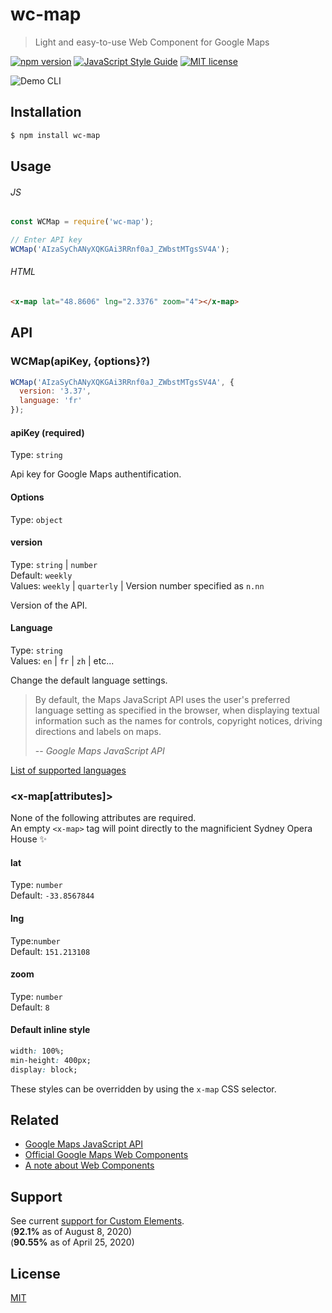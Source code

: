 # wc-map

> Light and easy-to-use Web Component for Google Maps

[![npm version](https://badge.fury.io/js/wc-map.svg)](https://npmjs.org/package/wc-map "View this project on npm")
[![JavaScript Style Guide](https://img.shields.io/badge/code_style-standard-brightgreen.svg)](https://standardjs.com)
[![MIT license](https://img.shields.io/badge/License-MIT-blue.svg)](https://github.com/VeronQ/wc-map/blob/master/LICENSE)

![Demo CLI](../assets/screenshot.png?raw=true)

## Installation

```sh
$ npm install wc-map
```

## Usage

###### JS

```js
const WCMap = require('wc-map');

// Enter API key
WCMap('AIzaSyChANyXQKGAi3RRnf0aJ_ZWbstMTgsSV4A');
```

###### HTML

```html
<x-map lat="48.8606" lng="2.3376" zoom="4"></x-map>
```

## API

### WCMap(apiKey, {options}?)

```js
WCMap('AIzaSyChANyXQKGAi3RRnf0aJ_ZWbstMTgsSV4A', {
  version: '3.37',
  language: 'fr'
});
```

#### apiKey (required)

Type: `string`  

Api key for Google Maps authentification.

#### Options

Type:  `object`

#### version

Type: `string` | `number`  
Default: `weekly`  
Values: `weekly` | `quarterly` | Version number specified as `n.nn`

Version of the API.

#### Language

Type: `string`  
Values: `en` | `fr` | `zh` | etc...

Change the default language settings. 

> By default, the Maps JavaScript API uses the user's preferred language setting as specified in the browser, when displaying textual information such as the names for controls, copyright notices, driving directions and labels on maps.
>
> -- <cite>Google Maps JavaScript API</cite>

[List of supported languages](https://developers.google.com/maps/faq#languagesupport)

### <x-map[attributes]></x-map>

None of the following attributes are required.  
An empty `<x-map>` tag will point directly to the magnificient Sydney Opera House ✨

#### lat

Type: `number`  
Default: `-33.8567844`

#### lng

Type:`number`  
Default: `151.213108`

#### zoom

Type: `number`  
Default: `8`

#### Default inline style

```css
width: 100%;
min-height: 400px;
display: block;
```

These styles can be overridden by using the `x-map` CSS selector.

## Related

* [Google Maps JavaScript API](https://developers.google.com/maps/documentation/javascript/tutorial)
* [Official Google Maps Web Components](https://github.com/GoogleWebComponents/google-map)
* [A note about Web Components](https://developer.mozilla.org/en-US/docs/Web/Web_Components)

## Support

See current [support for Custom Elements](https://caniuse.com/#feat=custom-elementsv1).  
(**92.1%** as of August 8, 2020)  
(**90.55%** as of April 25, 2020)

## License

[MIT](https://github.com/VeronQ/wc-map/blob/master/LICENSE)
